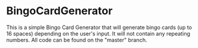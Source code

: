 # BingoCardGenerator
This is a simple Bingo Card Generator that will generate bingo cards (up to 16 spaces) depending on the user's input. It will not contain any repeating numbers.
All code can be found on the "master" branch.
